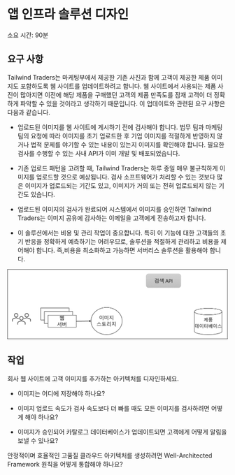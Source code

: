 ﻿---
casestudy:
    title: '앱 인프라 솔루션 디자인'
    module: '앱 인프라 솔루션'
---
# 앱 인프라 솔루션 디자인

소요 시간: 90분

## 요구 사항

Tailwind Traders는 마케팅부에서 제공한 기존 사진과 함께 고객이 제공한 제품 이미지도 포함하도록 웹 사이트를 업데이트하려고 합니다. 웹 사이트에서 사용되는 제품 사진이 많아지면 이전에 해당 제품을 구매했던 고객의 제품 만족도를 잠재 고객이 더 정확하게 파악할 수 있을 것이라고 생각하기 때문입니다. 이 업데이트와 관련된 요구 사항은 다음과 같습니다.

* 업로드된 이미지를 웹 사이트에 게시하기 전에 검사해야 합니다. 법무 팀과 마케팅 팀의 요청에 따라 이미지를 초기 업로드한 후 기업 이미지를 적절하게 반영하지 않거나 법적 문제를 야기할 수 있는 내용이 있는지 이미지를 확인해야 합니다. 필요한 검사를 수행할 수 있는 사내 API가 이미 개발 및 배포되었습니다. 

* 기존 업로드 패턴을 고려할 때, Tailwind Traders는 하루 종일 매우 불규칙하게 이미지를 업로드할 것으로 예상됩니다. 검사 소프트웨어가 처리할 수 있는 것보다 많은 이미지가 업로드되는 기간도 있고, 이미지가 거의 또는 전혀 업로드되지 않는 기간도 있습니다.

* 업로드된 이미지의 검사가 완료되어 시스템에서 이미지를 승인하면 Tailwind Traders는 이미지 공유에 감사하는 이메일을 고객에게 전송하고자 합니다.

* 이 솔루션에서는 비용 및 관리 작업이 중요합니다. 특히 이 기능에 대한 고객들의 초기 반응을 정확하게 예측하기는 어려우므로, 솔루션을 적절하게 관리하고 비용을 제어해야 합니다. 즉,비용을 최소화하고 가능하면 서버리스 솔루션을 활용해야 합니다.

 

![앱 아키텍처](media/Apparchitecture.png)

 

## 작업

회사 웹 사이트에 고객 이미지를 추가하는 아키텍처를 디자인하세요. 

* 이미지는 어디에 저장해야 하나요?

* 이미지 업로드 속도가 검사 속도보다 더 빠를 때도 모든 이미지를 검사하려면 어떻게 해야 하나요?

* 이미지가 승인되어 카탈로그 데이터베이스가 업데이트되면 고객에게 어떻게 알림을 보낼 수 있나요? 

안정적이며 효율적인 고품질 클라우드 아키텍처를 생성하려면 Well-Architected Framework 원칙을 어떻게 통합해야 하나요?

 
